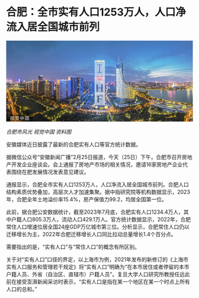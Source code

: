 # 合肥：全市实有人口1253万人，人口净流入居全国城市前列

![35345e8207b486b0670d9d2c69c234cb.jpg](https://raw.githubusercontent.com/qqhsx/qqnews_image/main/2024/02/25/合肥：全市实有人口1253万人，人口净流入居全国城市前列/35345e8207b486b0670d9d2c69c234cb.jpg)

_合肥市风光 视觉中国 资料图_

安徽媒体近日披露了最新的合肥实有人口等官方统计数据。

据微信公众号“安徽新闻广播”2月25日报道，今天（25日）下午，合肥市召开房地产开发企业座谈会。会上通报了房地产市场的相关情况，邀请16家房地产企业代表围绕在肥发展情况发表意见建议。

通报显示，合肥全市实有人口1253万人，人口净流入居全国城市前列。合肥人口结构素质优势叠加，高层次人才加速集聚。据中指研究院等机构数据显示，2023年，合肥全年土地溢价率15.4%，房产保值力99.2，均居全国第一位。

此前，据合肥公安数据统计，截至2023年7月底，合肥实有人口1234.4万人，其中户籍人口805.3万人，流动人口429.1万人。官方统计数据显示，2022年，合肥常住人口增速位居全国24座GDP万亿城市第三位。分析显示，合肥常住人口仍以迁移增长为主，2022年合肥迁移增长人口同比拉动总量增长1.4个百分点。

需要指出的是，“实有人口”与“常住人口”的概念有所区别。

关于对“实有人口”口径的界定，以上海市为例，2021年发布的新修订的《上海市实有人口服务和管理若干规定》将“实有人口”明确为“在本市居住或者停留的本市户籍人员、外省（自治区、直辖市）户籍人员”。复旦大学人口研究所教授任远此前在接受澎湃新闻采访时表示，“实有人口是指在某一个地区在某一个时点上所有人口的总和。”

